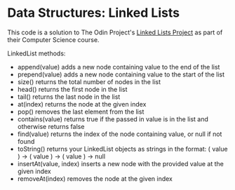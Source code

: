 # Data Structures: Linked Lists

This code is a solution to The Odin Project's <a href="https://www.theodinproject.com/lessons/javascript-linked-lists">Linked Lists Project</a> as part of their Computer Science course.

LinkedList methods:

- append(value) adds a new node containing value to the end of the list
- prepend(value) adds a new node containing value to the start of the list
- size() returns the total number of nodes in the list
- head() returns the first node in the list
- tail() returns the last node in the list
- at(index) returns the node at the given index
- pop() removes the last element from the list
- contains(value) returns true if the passed in value is in the list and otherwise returns false
- find(value) returns the index of the node containing value, or null if not found
- toString() returns your LinkedList objects as strings in the format:
  ( value ) -> ( value ) -> ( value ) -> null
- insertAt(value, index) inserts a new node with the provided value at the given index
- removeAt(index) removes the node at the given index
